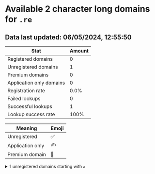 # Available 2 character long domains for `.re`

## Data last updated: 06/05/2024, 12:55:50

|Stat|Amount|
|--|--|
|Registered domains|0|
|Unregistered domains|1|
|Premium domains|0|
|Application only domains|0|
|Registration rate|0.0%|
|Failed lookups|0|
|Successful lookups|1|
|Lookup success rate|100%|


|Meaning|Emoji|
|--|--|
|Unregistered|:white_check_mark:|
|Application only|:writing_hand:|
|Premium domain|:gem:|

<details>
<summary>1 unregistered domains starting with <bold><code>a</code></bold></summary>

|Type|Domain|
|--|--|
|:white_check_mark:|`aa.re`|
</details>